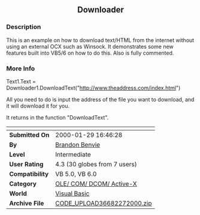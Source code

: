 ﻿<div align="center">

## Downloader


</div>

### Description

This is an example on how to download text/HTML from the internet without using an external OCX such as Winsock. It demonstrates some new features built into VB5/6 on how to do this. Also is fully commented.
 
### More Info
 
Text1.Text = Downloader1.DownloadText("http://www.theaddress.com/index.html")

All you need to do is input the address of the file you want to download, and it will download it for you.

It returns in the function "DownloadText".


<span>             |<span>
---                |---
**Submitted On**   |2000-01-29 16:46:28
**By**             |[Brandon Benvie](https://github.com/Planet-Source-Code/PSCIndex/blob/master/ByAuthor/brandon-benvie.md)
**Level**          |Intermediate
**User Rating**    |4.3 (30 globes from 7 users)
**Compatibility**  |VB 5\.0, VB 6\.0
**Category**       |[OLE/ COM/ DCOM/ Active\-X](https://github.com/Planet-Source-Code/PSCIndex/blob/master/ByCategory/ole-com-dcom-active-x__1-29.md)
**World**          |[Visual Basic](https://github.com/Planet-Source-Code/PSCIndex/blob/master/ByWorld/visual-basic.md)
**Archive File**   |[CODE\_UPLOAD36682272000\.zip](https://github.com/Planet-Source-Code/brandon-benvie-downloader__1-6307/archive/master.zip)








